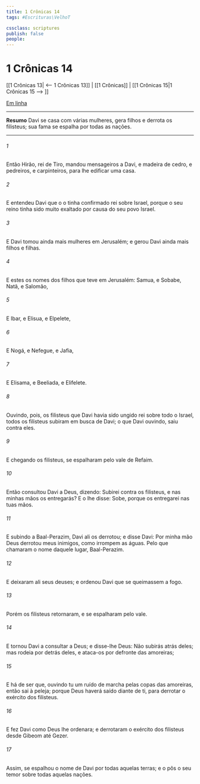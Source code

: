 ```yaml
---
title: 1 Crônicas 14
tags: #Escrituras\VelhoT

cssclass: scriptures
publish: false
people:
---
```


# 1 Crônicas 14
[[1 Crônicas 13| <-- 1 Crônicas 13]] | [[1 Crônicas]] | [[1 Crônicas 15|1 Crônicas 15 --> ]]

[Em linha](https://churchofjesuschrist.org/study/scriptures/ot/1-chr/14?lang=por)

---
__Resumo__
Davi se casa com várias mulheres, gera filhos e derrota os filisteus; sua fama se espalha por todas as nações.

---
###### 1 
Então Hirão, rei de Tiro, mandou mensageiros a Davi, e madeira de cedro, e pedreiros, e carpinteiros, para lhe edificar uma casa.

###### 2 
E entendeu Davi que o  o tinha confirmado rei sobre Israel, porque o seu reino tinha sido muito exaltado por causa do seu povo Israel.

###### 3 
E Davi tomou ainda mais mulheres em Jerusalém; e gerou Davi ainda mais filhos e filhas.

###### 4 
E estes  os nomes dos filhos que teve em Jerusalém: Samua, e Sobabe, Natã, e Salomão,

###### 5 
E Ibar, e Elisua, e Elpelete,

###### 6 
E Nogá, e Nefegue, e Jafia,

###### 7 
E Elisama, e Beeliada, e Elifelete.

###### 8 
Ouvindo, pois, os filisteus que Davi havia sido ungido rei sobre todo o Israel, todos os filisteus subiram em busca de Davi; o que Davi ouvindo,  saiu contra eles.

###### 9 
E chegando os filisteus, se espalharam pelo vale de Refaim.

###### 10 
Então consultou Davi a Deus, dizendo: Subirei contra os filisteus, e nas minhas mãos os entregarás? E o  lhe disse: Sobe, porque os entregarei nas tuas mãos.

###### 11 
E subindo a Baal-Perazim, Davi ali os derrotou; e disse Davi: Por minha mão Deus derrotou meus inimigos, como irrompem as águas. Pelo que chamaram o nome daquele lugar, Baal-Perazim.

###### 12 
E deixaram ali seus deuses; e ordenou Davi que se queimassem a fogo.

###### 13 
Porém os filisteus retornaram, e se espalharam pelo vale.

###### 14 
E tornou Davi a consultar a Deus; e disse-lhe Deus: Não subirás atrás deles; mas rodeia por detrás deles, e ataca-os por defronte das amoreiras;

###### 15 
E há de ser que, ouvindo tu um ruído de marcha pelas copas das amoreiras, então sai à peleja; porque Deus haverá saído diante de ti, para derrotar o exército dos filisteus.

###### 16 
E fez Davi como Deus lhe ordenara; e derrotaram o exército dos filisteus desde Gibeom até Gezer.

###### 17 
Assim, se espalhou o nome de Davi por todas aquelas terras; e o  pôs o seu temor sobre todas aquelas nações.

